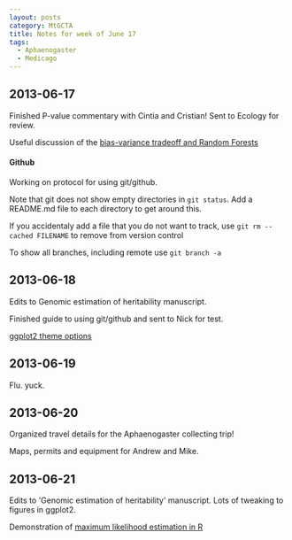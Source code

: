 ```yaml
---
layout: posts
category: MtGCTA
title: Notes for week of June 17
tags:
  - Aphaenogaster
  - Medicago
---
```


## 2013-06-17

Finished P-value commentary with Cintia and Cristian! Sent to Ecology for review.

Useful discussion of the [bias-variance tradeoff and Random Forests](http://scott.fortmann-roe.com/docs/BiasVariance.html)


#### Github

Working on protocol for using git/github.

Note that git does not show empty directories in `git status`. Add a README.md file to each directory to get around this.

If you accidentaly add a file that you do not want to track, use `git rm --cached FILENAME` to remove from version control

To show all branches, including remote use `git branch -a`


## 2013-06-18

Edits to Genomic estimation of heritability manuscript.

Finished guide to using git/github and sent to Nick for test.

[ggplot2 theme options](http://stackoverflow.com/questions/10399930/how-to-change-axis-label-color-in-ggplot2)


## 2013-06-19

Flu. yuck.

## 2013-06-20

Organized travel details for the Aphaenogaster collecting trip!

Maps, permits and equipment for Andrew and Mike.

## 2013-06-21

Edits to 'Genomic estimation of heritability' manuscript. Lots of tweaking to figures in ggplot2.

Demonstration of [maximum likelihood estimation in R](http://www.r-bloggers.com/dave-harris-on-maximum-likelihood-estimation/)


